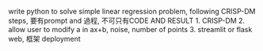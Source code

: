 write python to solve simple linear regression problem, following CRISP-DM steps,
             要有prompt and 過程, 不可只有CODE AND RESULT
             1. CRISP-DM
             2. allow user to modify a in ax+b, noise, number of points 
             3. streamlit or flask web, 框架 deployment

